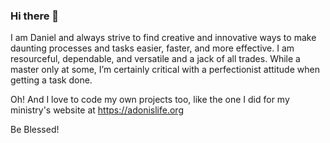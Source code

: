 ### Hi there 👋

I am Daniel and always strive to find creative and innovative ways to make daunting processes and tasks easier, faster, and more effective.
I am resourceful, dependable, and versatile and a jack of all trades. 
While a master only at some, I’m certainly critical with a perfectionist attitude when getting a task done.

Oh! And I love to code my own projects too, like the one I did for my ministry's website at https://adonislife.org

Be Blessed!

